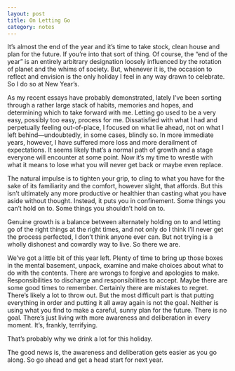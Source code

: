 ```yaml
---
layout: post
title: On Letting Go
category: notes
---
```


It’s almost the end of the year and it’s time to take stock, clean house and plan for the future. If you’re into that sort of thing. Of course, the “end of the year” is an entirely arbitrary designation loosely influenced by the rotation of planet and the whims of society. But, whenever it is, the occasion to reflect and envision is the only holiday I feel in any way drawn to celebrate. So I do so at New Year’s.
 
As my recent essays have probably demonstrated, lately I’ve been sorting through a rather large stack of habits, memories and hopes, and determining which to take forward with me. Letting go used to be a very easy, possibly too easy, process for me. Dissatisfied with what I had and perpetually feeling out-of-place, I focused on what lie ahead, not on what I left behind—undoubtedly, in some cases, blindly so. In more immediate years, however, I have suffered more loss and more derailment of expectations. It seems likely that’s a normal path of growth and a stage everyone will encounter at some point. Now it’s my time to wrestle with what it means to lose what you will never get back or maybe even replace.
 
The natural impulse is to tighten your grip, to cling to what you have for the sake of its familiarity and the comfort, however slight, that affords. But this isn’t ultimately any more productive or healthier than casting what you have aside without thought. Instead, it puts you in confinement. Some things you can’t hold on to. Some things you shouldn’t hold on to.
 
Genuine growth is a balance between alternately holding on to and letting go of the right things at the right times, and not only do I think I’ll never get the process perfected, I don’t think anyone ever can. But not trying is a wholly dishonest and cowardly way to live. So there we are.
 
We’ve got a little bit of this year left. Plenty of time to bring up those boxes in the mental basement, unpack, examine and make choices about what to do with the contents. There are wrongs to forgive and apologies to make. Responsibilities to discharge and responsibilities to accept. Maybe there are some good times to remember. Certainly there are mistakes to regret. There’s likely a lot to throw out. But the most difficult part is that putting everything in order and putting it all away again is not the goal. Neither is using what you find to make a careful, sunny plan for the future. There is no goal. There’s just living with more awareness and deliberation in every moment. It’s, frankly, terrifying.
 
That’s probably why we drink a lot for this holiday.
 
The good news is, the awareness and deliberation gets easier as you go along. So go ahead and get a head start for next year.

